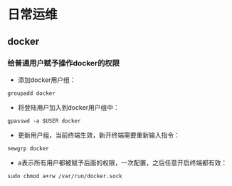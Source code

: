 # 日常运维


## docker
### 给普通用户赋予操作docker的权限
+ 添加docker用户组：
```
groupadd docker
```
+ 将登陆用户加入到docker用户组中：
```
gpasswd -a $USER docker
```
+ 更新用户组，当前终端生效，新开终端需要重新输入指令： 
```
newgrp docker
```
+ a表示所有用户都被赋予后面的权限，一次配置，之后任意开启终端都有效： 
```
sudo chmod a+rw /var/run/docker.sock
```